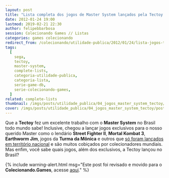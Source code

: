 ```yaml
---
layout: post
title: "Lista completa dos jogos de Master System lançados pela Tectoy no Brasil"
date: 2012-01-24 19:00
lastmod: 2019-02-21 22:30
author: felipebbarbosa
session: Colecionando Games // Listas
categories: games colecionando
redirect_from: /colecionando/utilidade-publica/2012/01/24/lista-jogos-tectoy-para-master-system.html
tags:
  [
    sega,
    tectoy,
    master-system,
    complete-lists,
    categoria-utilidade-publica,
    categoria-lista,
    serie-game-db,
    serie-colecionando-games,
  ]
related: complete-lists
thumbnail: /imgs/posts/utilidade_publica/04_jogos_master_system_tectoy/post_thumbnail.jpg
cover: /imgs/posts/utilidade_publica/04_jogos_master_system_tectoy/post_header.jpg
---
```


Que a **Tectoy** fez um excelente trabalho com o **Master System** no Brasil todo mundo sabe! Inclusive, chegou a lançar jogos exclusivos para o nosso querido Master como o lendário **Street Fighter II**, **Mortal Kombat 3**, **Earthworm Jim**, jogos da **Turma da Mônica** e outros que [só foram lançados em território nacional](/colecionando/utilidade-publica/2011/01/22/jogos-master-system-exclusivos-tectoy.html) e são muitos cobiçados por colecionadores mundiais. Mas enfim, você sabe quais jogos, além dos exclusivos, a Tectoy lançou no Brasil?

<!--more-->

{% include warning-alert.html msg="Este post foi revisado e movido para o <b>Colecionando.Games</b>, acesse <a href='https://blog.colecionando.games/lista-completa-master-system-tectoy/'>aqui</a>." %}

